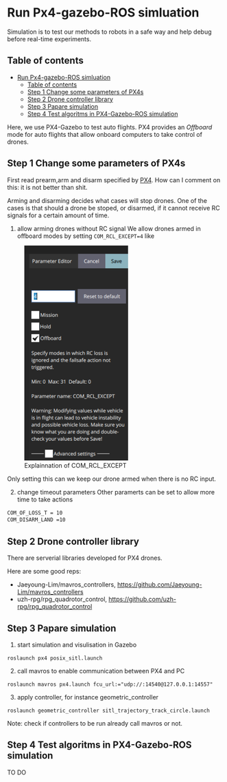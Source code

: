 # Run Px4-gazebo-ROS simluation 
Simulation is to test our methods to robots in a safe way and help debug before real-time experiments.

## Table of contents
- [Run Px4-gazebo-ROS simluation](#run-px4-gazebo-ros-simluation)
  - [Table of contents](#table-of-contents)
  - [Step 1 Change some parameters of PX4s](#step-1-change-some-parameters-of-px4s)
  - [Step 2 Drone controller library](#step-2-drone-controller-library)
  - [Step 3 Papare simulation](#step-3-papare-simulation)
  - [Step 4 Test algoritms in PX4-Gazebo-ROS simulation](#step-4-test-algoritms-in-px4-gazebo-ros-simulation)
  
Here, we use PX4-Gazebo to test auto flights. PX4 provides an *Offboard* mode for auto flights that allow onboard computers to take control of drones. 

## Step 1 Change some parameters of PX4s
First read prearm,arm and disarm specified by [PX4](https://docs.px4.io/master/en/advanced_config/prearm_arm_disarm.html). How can I comment on this: it is not better than shit.

Arming and disarming decides what cases will stop drones. One of the cases is that should a drone be stoped, or disarmed, if it cannot receive RC signals for a certain amount of time.

1. allow arming drones without RC signal
We allow drones armed in offboard modes by setting ```COM_RCL_EXCEPT=4``` like 
<figure>
    <img src="3_Simulation_Run/COM_RCL_EXCEPT.png"
         height="500">
    <figcaption>Explainnation of COM_RCL_EXCEPT</figcaption>
</figure>
Only setting this can we keep our drone armed when there is no RC input.


2.  change timeout parameters
Other paramerts can be set to allow more time to take actions

```bash
COM_OF_LOSS_T = 10
COM_DISARM_LAND =10
```
## Step 2 Drone controller library
There are serverial libraries developed for PX4 drones.

Here are some good reps:
-  Jaeyoung-Lim/mavros_controllers, https://github.com/Jaeyoung-Lim/mavros_controllers
-  uzh-rpg/rpg_quadrotor_control, https://github.com/uzh-rpg/rpg_quadrotor_control

## Step 3 Papare simulation
1. start simulation and visulisation in Gazebo 
```
roslaunch px4 posix_sitl.launch
```
2. call mavros to enable communication between PX4 and PC
```
roslaunch mavros px4.launch fcu_url:="udp://:14540@127.0.0.1:14557"
```
3. apply controller, for instance  geometric_controller
```
roslaunch geometric_controller sitl_trajectory_track_circle.launch
```
Note: check if controllers to be run already call mavros or not.

## Step 4 Test algoritms in PX4-Gazebo-ROS simulation
TO DO